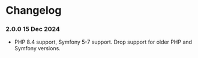 # Changelog

### 2.0.0 15 Dec 2024

* PHP 8.4 support, Symfony 5-7 support. Drop support for older PHP and Symfony versions.
